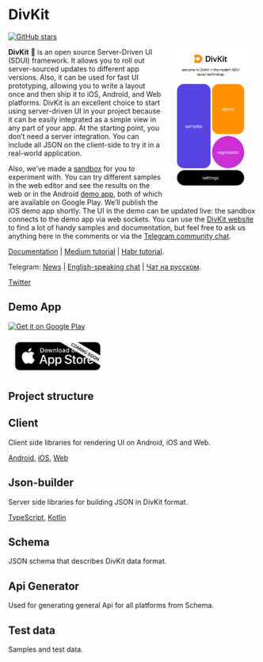 # DivKit
<img alt="Playground app" src="client/android/app_screen.png" width="30%" style="margin:20px; float:right;">

<a href="https://github.com/divkit/divkit/stargazers">
<img alt="GitHub stars" src="https://img.shields.io/github/stars/divkit/divkit"></a>

**DivKit** 🐋 is an open source Server-Driven UI (SDUI) framework.
It allows you to roll out server-sourced updates to different app versions. Also, it can be used for fast UI prototyping, allowing you to write a layout once and then ship it to iOS, Android, and Web platforms.
DivKit is an excellent choice to start using server-driven UI in your project because it can be easily integrated as a simple view in any part of your app. At the starting point, you don’t need a server integration. You can include all JSON on the client-side to try it in a real-world application.

Also, we’ve made a [sandbox](https://divkit.tech/playground) for you to experiment with. You can try different samples in the web editor and see the results on the web or in the Android [demo app](https://play.google.com/store/apps/details?id=com.yandex.divkit.demo), both of which are available on Google Play. We’ll publish the iOS demo app shortly. The UI in the demo can be updated live: the sandbox connects to the demo app via web sockets. You can use the [DivKit website](https://divkit.tech/en) to find a lot of handy samples and documentation, but feel free to ask us anything here in the comments or via the [Telegram community chat](https://t.me/divkit_community_en).

[Documentation](https://divkit.tech/doc) | [Medium tutorial](https://medium.com/p/cad519252f0f) | [Habr tutorial](https://habr.com/ru/company/yandex/blog/683886/).

Telegram: [News](https://t.me/divkit_news) | [English-speaking chat](https://t.me/divkit_community_en) | [Чат на русском](https://t.me/divkit_community_ru).

[Twitter](https://twitter.com/DivKitFramework)

## Demo App

<a href='https://play.google.com/store/apps/details?id=com.yandex.divkit.demo&pcampaignid=pcampaignidMKT-Other-global-all-co-prtnr-py-PartBadge-Mar2515-1'><img alt='Get it on Google Play' src='https://play.google.com/intl/en_us/badges/static/images/badges/en_badge_web_generic.png' width="200"/></a>

<img src="client/ios/app_badge_soon.png" width="200">

## Project structure

## Client
Client side libraries for rendering UI on Android, iOS and Web.

[Android](client/android/), [iOS](client/ios/), [Web](client/web/divkit)


## Json-builder
Server side libraries for building JSON in DivKit format.

[TypeScript](json-builder/typescript/), [Kotlin](json-builder/kotlin/)

## Schema
JSON schema that describes DivKit data format.

## Api Generator
Used for generating general Api for all platforms from Schema.

## Test data
Samples and test data.

